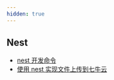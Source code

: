 ```yaml
---
hidden: true
---
```


## Nest

- [nest 开发命令](./nest开发命令.md)
- [使用 nest 实现文件上传到七牛云](./使用nest实现文件上传到七牛云.md)
